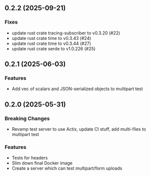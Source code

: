 ## 0.2.2 (2025-09-21)

### Fixes

- update rust crate tracing-subscriber to v0.3.20 (#22)
- update rust crate time to v0.3.43 (#24)
- update rust crate time to v0.3.44 (#27)
- update rust crate serde to v1.0.226 (#25)

## 0.2.1 (2025-06-03)

### Features

- Add vec of scalars and JSON-serialized objects to multipart test

## 0.2.0 (2025-05-31)

### Breaking Changes

- Revamp test server to use Actix, update CI stuff, add multi-files to multipart test

### Features

- Tests for headers
- Slim down final Docker image
- Create a server which can test multipart/form uploads

